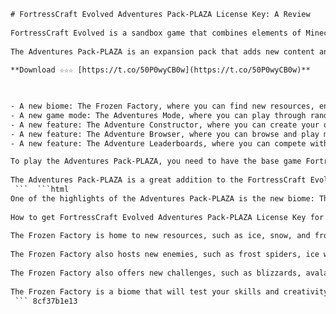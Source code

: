 ```html 
# FortressCraft Evolved Adventures Pack-PLAZA License Key: A Review
 
FortressCraft Evolved is a sandbox game that combines elements of Minecraft, Factorio, and Tower Defense. You can explore, build, craft, and defend your base from waves of enemies in a procedurally generated world. The game also features a story mode, a creative mode, and a multiplayer mode.
 
The Adventures Pack-PLAZA is an expansion pack that adds new content and features to the game. It includes:
 
**Download ☆☆☆ [https://t.co/50P0wyCB0w](https://t.co/50P0wyCB0w)**


 
- A new biome: The Frozen Factory, where you can find new resources, enemies, and challenges.
- A new game mode: The Adventures Mode, where you can play through randomly generated missions with different objectives and rewards.
- A new feature: The Adventure Constructor, where you can create your own missions and share them with other players.
- A new feature: The Adventure Browser, where you can browse and play missions created by other players.
- A new feature: The Adventure Leaderboards, where you can compete with other players for the best scores and times.

To play the Adventures Pack-PLAZA, you need to have the base game FortressCraft Evolved installed on your PC. You also need to have a valid license key to activate the expansion pack. You can buy the license key from the official website or from other online platforms. The license key will be sent to your email address after the purchase.
 
The Adventures Pack-PLAZA is a great addition to the FortressCraft Evolved game. It offers more variety, replayability, and fun to the sandbox experience. If you are a fan of FortressCraft Evolved or sandbox games in general, you should definitely check out this expansion pack.
 ```  ```html 
One of the highlights of the Adventures Pack-PLAZA is the new biome: The Frozen Factory. This biome is located in the depths of the world, below the surface and the caverns. It is a harsh and cold environment, where you will encounter new dangers and opportunities. You will need to use new technologies and strategies to survive and thrive in this biome.
 
How to get FortressCraft Evolved Adventures Pack-PLAZA License Key for free,  Download FortressCraft Evolved Adventures Pack-PLAZA full version with License Key,  FortressCraft Evolved Adventures Pack-PLAZA License Key generator online,  FortressCraft Evolved Adventures Pack-PLAZA License Key crack download,  FortressCraft Evolved Adventures Pack-PLAZA License Key activation code,  FortressCraft Evolved Adventures Pack-PLAZA License Key serial number,  FortressCraft Evolved Adventures Pack-PLAZA License Key torrent download,  FortressCraft Evolved Adventures Pack-PLAZA License Key review and gameplay,  FortressCraft Evolved Adventures Pack-PLAZA License Key system requirements,  FortressCraft Evolved Adventures Pack-PLAZA License Key cheats and tips,  FortressCraft Evolved Adventures Pack-PLAZA License Key mods and updates,  FortressCraft Evolved Adventures Pack-PLAZA License Key multiplayer mode,  FortressCraft Evolved Adventures Pack-PLAZA License Key steam key giveaway,  FortressCraft Evolved Adventures Pack-PLAZA License Key discount code and coupon,  FortressCraft Evolved Adventures Pack-PLAZA License Key best price and deals,  FortressCraft Evolved Adventures Pack-PLAZA License Key official website and support,  FortressCraft Evolved Adventures Pack-PLAZA License Key trailer and screenshots,  FortressCraft Evolved Adventures Pack-PLAZA License Key release date and news,  FortressCraft Evolved Adventures Pack-PLAZA License Key patch notes and changelog,  FortressCraft Evolved Adventures Pack-PLAZA License Key DLC and expansion packs,  FortressCraft Evolved Adventures Pack-PLAZA License Key guide and walkthrough,  FortressCraft Evolved Adventures Pack-PLAZA License Key error fix and troubleshooting,  FortressCraft Evolved Adventures Pack-PLAZA License Key comparison and alternatives,  FortressCraft Evolved Adventures Pack-PLAZA License Key refund policy and warranty,  FortressCraft Evolved Adventures Pack-PLAZA License Key FAQ and forum
 
The Frozen Factory is home to new resources, such as ice, snow, and frozen ore. You can use these resources to craft new items and machines, such as heaters, coolers, and cryogenic chambers. You can also use them to create new structures and decorations, such as ice sculptures, snowmen, and igloos.
 
The Frozen Factory also hosts new enemies, such as frost spiders, ice worms, and snow golems. These enemies are more powerful and resilient than the ones you have faced before. They can freeze you, slow you down, or damage your base. You will need to upgrade your weapons and defenses to deal with them effectively.
 
The Frozen Factory also offers new challenges, such as blizzards, avalanches, and ice storms. These events can affect your visibility, mobility, and stability. You will need to adapt to the changing weather conditions and plan ahead to avoid disasters.
 
The Frozen Factory is a biome that will test your skills and creativity as a sandbox player. It will reward you with new discoveries and experiences that you will not find anywhere else in the game.
 ``` 8cf37b1e13
 
